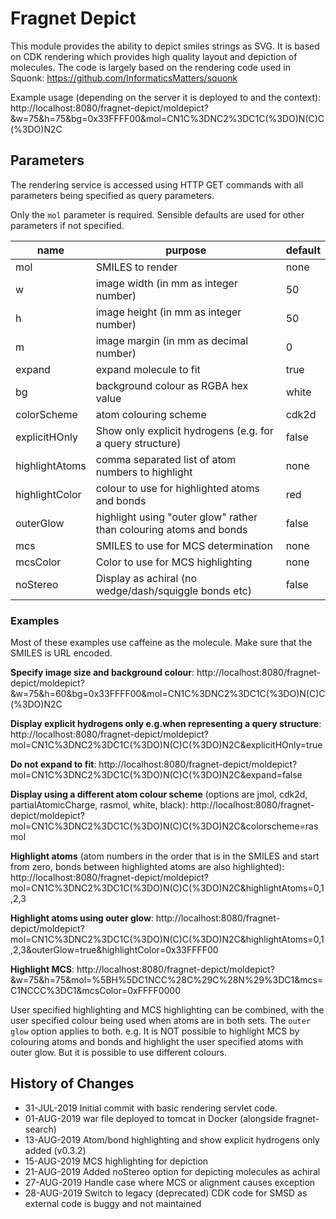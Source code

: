 # Fragnet Depict

This module provides the ability to depict smiles strings as SVG.
It is based on CDK rendering which provides high quality layout and depiction of molecules.
The code is largely based on the rendering code used in Squonk:
https://github.com/InformaticsMatters/squonk

Example usage (depending on the server it is deployed to and the context):
http://localhost:8080/fragnet-depict/moldepict?&w=75&h=75&bg=0x33FFFF00&mol=CN1C%3DNC2%3DC1C(%3DO)N(C)C(%3DO)N2C

## Parameters

The rendering service is accessed using HTTP GET commands with all parameters being specified as
query parameters.

Only the `mol` parameter is required. Sensible defaults are used for other parameters if not specified.

| name           | purpose                                                            | default |
| -------------- | ------------------------------------------------------------------ | ------- |
| mol            | SMILES to render                                                   | none    |
| w              | image width (in mm as integer number)                              | 50      | 
| h              | image height (in mm as integer number)                             | 50      | 
| m              | image margin (in mm as decimal number)                             | 0       |
| expand         | expand molecule to fit                                             | true    |
| bg             | background colour as RGBA hex value                                | white   |
| colorScheme    | atom colouring scheme                                              | cdk2d   |
| explicitHOnly  | Show only explicit hydrogens (e.g. for a query structure)          | false   |
| highlightAtoms | comma separated list of atom numbers to highlight                  | none    |
| highlightColor | colour to use for highlighted atoms and bonds                      | red     |
| outerGlow      | highlight using "outer glow" rather than colouring atoms and bonds | false   |
| mcs            | SMILES to use for MCS determination                                | none    |
| mcsColor       | Color to use for MCS highlighting                                  | none    |
| noStereo       | Display as achiral (no wedge/dash/squiggle bonds etc)              | false   |

### Examples

Most of these examples use caffeine as the molecule. Make sure that the SMILES is URL encoded.

**Specify image size and background colour**:
http://localhost:8080/fragnet-depict/moldepict?&w=75&h=60&bg=0x33FFFF00&mol=CN1C%3DNC2%3DC1C(%3DO)N(C)C(%3DO)N2C

**Display explicit hydrogens only e.g.when representing a query structure**:
http://localhost:8080/fragnet-depict/moldepict?mol=CN1C%3DNC2%3DC1C(%3DO)N(C)C(%3DO)N2C&explicitHOnly=true

**Do not expand to fit**:
http://localhost:8080/fragnet-depict/moldepict?mol=CN1C%3DNC2%3DC1C(%3DO)N(C)C(%3DO)N2C&expand=false

**Display using a different atom colour scheme** (options are jmol, cdk2d, partialAtomicCharge, rasmol, white, black):
http://localhost:8080/fragnet-depict/moldepict?mol=CN1C%3DNC2%3DC1C(%3DO)N(C)C(%3DO)N2C&colorscheme=rasmol

**Highlight atoms** (atom numbers in the order that is in the SMILES and start from zero, bonds between highlighted atoms are also highlighted):
http://localhost:8080/fragnet-depict/moldepict?mol=CN1C%3DNC2%3DC1C(%3DO)N(C)C(%3DO)N2C&highlightAtoms=0,1,2,3

**Highlight atoms using outer glow**:
http://localhost:8080/fragnet-depict/moldepict?mol=CN1C%3DNC2%3DC1C(%3DO)N(C)C(%3DO)N2C&highlightAtoms=0,1,2,3&outerGlow=true&highlightColor=0x33FFFF00

**Highlight MCS**:
http://localhost:8080/fragnet-depict/moldepict?&w=75&h=75&mol=%5BH%5DC1NCC%28C%29C%28N%29%3DC1&mcs=C1NCCC%3DC1&mcsColor=0xFFFF0000

User specified highlighting and MCS highlighting can be combined, with the user specified colour being used when atoms are
in both sets. The `outer glow` option applies to both. e.g. It is NOT possible to highlight MCS by colouring atoms and 
bonds and highlight the user specified atoms with outer glow. But it is possible to use different colours. 

## History of Changes

* 31-JUL-2019 Initial commit with basic rendering servlet code.
* 01-AUG-2019 war file deployed to tomcat in Docker (alongside fragnet-search)
* 13-AUG-2019 Atom/bond highlighting and show explicit hydrogens only added (v0.3.2)
* 15-AUG-2019 MCS highlighting for depiction
* 21-AUG-2019 Added noStereo option for depicting molecules as achiral
* 27-AUG-2019 Handle case where MCS or alignment causes exception
* 28-AUG-2019 Switch to legacy (deprecated) CDK code for SMSD as external code is buggy and not maintained
